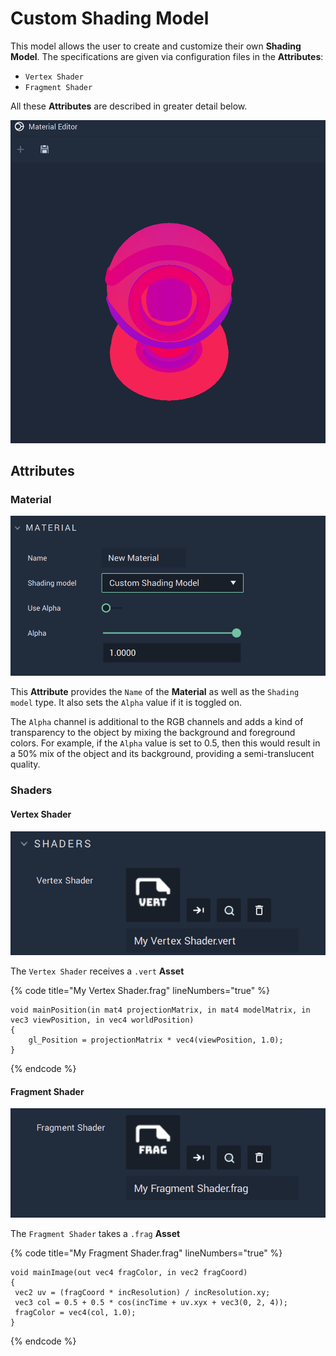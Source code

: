 # Custom Shading Model

This model allows the user to create and customize their own **Shading Model**. The specifications are given via configuration files in the **Attributes**:

* `Vertex Shader`
* `Fragment Shader`

All these **Attributes** are described in greater detail below.

![](../../.gitbook/assets/customshadingmodel.gif)

## Attributes

### Material

![Material](../../.gitbook/assets/customshadingmodel2.png)

This **Attribute** provides the `Name` of the **Material** as well as the `Shading model` type. It also sets the `Alpha` value if it is toggled on.

The `Alpha` channel is additional to the RGB channels and adds a kind of transparency to the object by mixing the background and foreground colors. For example, if the `Alpha` value is set to 0.5, then this would result in a 50% mix of the object and its background, providing a semi-translucent quality.

### Shaders

#### Vertex Shader

![](../../.gitbook/assets/customshading-vertex.png)

The `Vertex Shader` receives a `.vert` **Asset**

<!-- <pre data-title="My Vertex Shader.vert" data-line-numbers><code><strong>void mainPosition(in mat4 projectionMatrix, in mat4 modelMatrix, in vec3 viewPosition, in vec4 worldPosition)  
</strong>{
    gl_Position = projectionMatrix * vec4(viewPosition, 1.0);
}
</code></pre> -->

{% code title="My Vertex Shader.frag" lineNumbers="true" %}
```
void mainPosition(in mat4 projectionMatrix, in mat4 modelMatrix, in vec3 viewPosition, in vec4 worldPosition)
{
    gl_Position = projectionMatrix * vec4(viewPosition, 1.0);
}
```
{% endcode %}


#### Fragment Shader

![](../../.gitbook/assets/customshading-fragment.png)

The `Fragment Shader` takes a `.frag` **Asset**

{% code title="My Fragment Shader.frag" lineNumbers="true" %}
```
‌void mainImage(out vec4 fragColor, in vec2 fragCoord)
{
 vec2 uv = (fragCoord * incResolution) / incResolution.xy;
 vec3 col = 0.5 + 0.5 * cos(incTime + uv.xyx + vec3(0, 2, 4));
 fragColor = vec4(col, 1.0);
}
```
{% endcode %}
